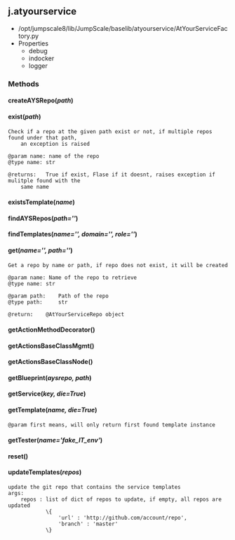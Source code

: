 <!-- toc -->
## j.atyourservice

- /opt/jumpscale8/lib/JumpScale/baselib/atyourservice/AtYourServiceFactory.py
- Properties
    - debug
    - indocker
    - logger

### Methods

#### createAYSRepo(*path*) 

#### exist(*path*) 

```
Check if a repo at the given path exist or not, if multiple repos found under that path,
    an exception is raised

@param name: name of the repo
@type name: str

@returns:   True if exist, Flase if it doesnt, raises exception if mulitple found with the
    same name

```

#### existsTemplate(*name*) 

#### findAYSRepos(*path=''*) 

#### findTemplates(*name='', domain='', role=''*) 

#### get(*name='', path=''*) 

```
Get a repo by name or path, if repo does not exist, it will be created

@param name: Name of the repo to retrieve
@type name: str

@param path:    Path of the repo
@type path:     str

@return:    @AtYourServiceRepo object

```

#### getActionMethodDecorator() 

#### getActionsBaseClassMgmt() 

#### getActionsBaseClassNode() 

#### getBlueprint(*aysrepo, path*) 

#### getService(*key, die=True*) 

#### getTemplate(*name, die=True*) 

```
@param first means, will only return first found template instance

```

#### getTester(*name='fake_IT_env'*) 

#### reset() 

#### updateTemplates(*repos*) 

```
update the git repo that contains the service templates
args:
    repos : list of dict of repos to update, if empty, all repos are updated
            \{
                'url' : 'http://github.com/account/repo',
                'branch' : 'master'
            \}

```

